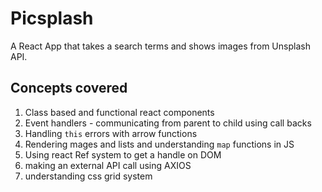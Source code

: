 # Picsplash

A React App that takes a search terms and shows images from Unsplash API.

## Concepts covered

1. Class based and functional react components
2. Event handlers - communicating from parent to child using call backs
3. Handling `this` errors with arrow functions
4. Rendering mages and lists and understanding `map` functions in JS
5. Using react Ref system to get a handle on DOM
6. making an external API call using AXIOS
7. understanding css grid system

